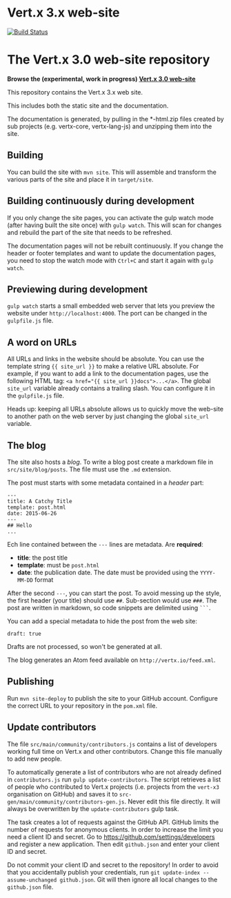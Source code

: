 # Vert.x 3.x web-site

[![Build Status](https://vertx.ci.cloudbees.com/buildStatus/icon?job=vert.x3-website)](https://vertx.ci.cloudbees.com/view/vert.x-3/job/vert.x3-website/)

# The Vert.x 3.0 web-site repository

**Browse the (experimental, work in progress) [Vert.x 3.0 web-site](http://vert-x3.github.io/)**

This repository contains the Vert.x 3.x web site.

This includes both the static site and the documentation.

The documentation is generated, by pulling in the *-html.zip files created by sub projects (e.g. vertx-core, vertx-lang-js)
and unzipping them into the site.

## Building

You can build the site with `mvn site`. This will assemble and transform the various parts of the site and place
it in `target/site`.

## Building continuously during development

If you only change the site pages, you can activate the gulp watch mode (after having built the site once) with
`gulp watch`. This will scan for changes and rebuild the part of the site that needs to be refreshed.

The documentation pages will not be rebuilt continuously. If you change the header or footer templates and
want to update the documentation pages, you need to stop the watch mode with `Ctrl+C` and start it again
with `gulp watch`.

## Previewing during development

`gulp watch` starts a small embedded web server that lets you preview the website under
`http://localhost:4000`. The port can be changed in the `gulpfile.js` file.

## A word on URLs

All URLs and links in the website should be absolute. You can use the template
string `{{ site_url }}` to make a relative URL absolute. For example, if you
want to add a link to the documentation pages, use the following HTML tag:
`<a href="{{ site_url }}docs">...</a>`. The global `site_url` variable already
contains a trailing slash. You can configure it in the `gulpfile.js` file.

Heads up: keeping all URLs absolute allows us to quickly move the web-site to another
path on the web server by just changing the global `site_url` variable.

## The blog

The site also hosts a _blog_. To write a blog post create a markdown file in
`src/site/blog/posts`. The file must use the `.md` extension.

The post must starts with some metadata contained in a _header_ part:

```
---
title: A Catchy Title
template: post.html
date: 2015-06-26
---
## Hello
...
```

Ech line contained between the `---` lines are metadata. Are **required**:

* **title**: the post title
* **template**: must be `post.html`
* **date**: the publication date. The date must be provided using the `YYYY-MM-DD` format

After the second `---`, you can start the post. To avoid messing up the style,
the first header (your title) should use `##`. Sub-section would use `###`.
The post are written in markdown, so code snippets are delimited using ` ``` `.

You can add a special metadata to hide the post from the web site:

```
draft: true
```

Drafts are not processed, so won't be generated at all.

The blog generates an Atom feed available on `http://vertx.io/feed.xml`.

## Publishing

Run `mvn site-deploy` to publish the site to your GitHub account. Configure the
correct URL to your repository in the `pom.xml` file.

## Update contributors

The file `src/main/community/contributors.js` contains a list of developers
working full time on Vert.x and other contributors. Change this file manually
to add new people.

To automatically generate a list of contributors who are not already defined
in `contributors.js` run `gulp update-contributors`. The script retrieves a list
of people who contributed to Vert.x projects (i.e. projects from the `vert-x3`
organisation on GitHub) and saves it to `src-gen/main/community/contributors-gen.js`.
Never edit this file directly. It will always be overwritten by the
`update-contributors` gulp task.

The task creates a lot of requests against the GitHub API. GitHub limits
the number of requests for anonymous clients. In order to increase the limit
you need a client ID and secret. Go to <https://github.com/settings/developers>
and register a new application. Then edit `github.json` and enter your client ID
and secret.

Do not commit your client ID and secret to the repository! In order to
avoid that you accidentally publish your credentials, run
`git update-index --assume-unchanged github.json`. Git will then ignore all
local changes to the `github.json` file.
